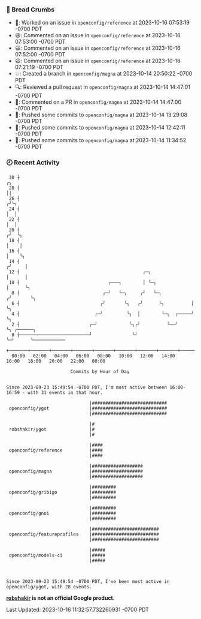 ### 🍞 Bread Crumbs

 * 👀: Worked on an issue in `openconfig/reference` at 2023-10-16 07:53:19 -0700 PDT
 * 😃: Commented on an issue in `openconfig/reference` at 2023-10-16 07:53:00 -0700 PDT
 * 😃: Commented on an issue in `openconfig/reference` at 2023-10-16 07:52:00 -0700 PDT
 * 😃: Commented on an issue in `openconfig/reference` at 2023-10-16 07:21:19 -0700 PDT
 * 💥: Created a branch in `openconfig/magna` at 2023-10-14 20:50:22 -0700 PDT
 * 🔍: Reviewed a pull request in  `openconfig/magna` at 2023-10-14 14:47:01 -0700 PDT
 * 💬: Commented on a PR in  `openconfig/magna` at 2023-10-14 14:47:00 -0700 PDT
 * 🚢: Pushed some commits to `openconfig/magna` at 2023-10-14 13:29:08 -0700 PDT
 * 🚢: Pushed some commits to `openconfig/magna` at 2023-10-14 12:42:11 -0700 PDT
 * 🚢: Pushed some commits to `openconfig/magna` at 2023-10-14 11:34:52 -0700 PDT

### 🕘 Recent Activity
```
 30 ┼                                                                    ╭╮
 28 ┤                                                                    ││
 26 ┤                                                                   ╭╯╰╮
 24 ┤                                                                   │  │
 22 ┤                                                                   │  │
 20 ┤                                                                  ╭╯  ╰╮
 18 ┤                                                                  │    │
 16 ┤                                                                  │    ╰╮
 14 ┤                                                                 ╭╯     │
 12 ┤                                              ╭─╮                │      │
 10 ┤                                 ╭───╮        │ ╰─╮              │      ╰╮
  8 ┤                               ╭─╯   ╰─╮     ╭╯   ╰─╮           ╭╯       ╰╮
  6 ┤                              ╭╯       ╰╮   ╭╯      ╰╮          │         ╰╮
  4 ┤                            ╭─╯         ╰╮  │        ╰─╮  ╭─────╯          ╰╮
  2 ┤                          ╭─╯            ╰╮╭╯          ╰──╯                 ╰╮ ╭──────╮
  0 ┼──────────────────────────╯               ╰╯                                 ╰─╯      ╰────────────
    +───────+───────+───────+───────+───────+───────+───────+───────+───────+───────+───────+───────+────
  00:00   02:00   04:00   06:00   08:00   10:00   12:00   14:00   16:00   18:00   20:00   22:00   00:00   

						Commits by Hour of Day


Since 2023-09-23 15:49:54 -0700 PDT, I'm most active between 16:00-16:59 - with 31 events in that hour.

```



```
                               |############################
 openconfig/ygot               |############################
                               |############################

                               |#
 robshakir/ygot                |#
                               |#

                               |####
 openconfig/reference          |####
                               |####

                               |###################
 openconfig/magna              |###################
                               |###################

                               |#########
 openconfig/gribigo            |#########
                               |#########

                               |#########
 openconfig/gnoi               |#########
                               |#########

                               |#########################
 openconfig/featureprofiles    |#########################
                               |#########################

                               |#####
 openconfig/models-ci          |#####
                               |#####



Since 2023-09-23 15:49:54 -0700 PDT, I've been most active in openconfig/ygot, with 28 events.

```
**[robshakir](mailto:robjs@google.com) is not an official Google product.**  


Last Updated: 2023-10-16 11:32:57.732260931 -0700 PDT
